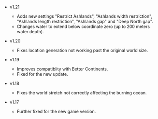 - v1.21
  - Adds new settings "Restrict Ashlands", "Ashlands width restriction", "Ashlands length restriction", "Ashlands gap" and "Deep North gap".
  - Changes water to extend below coordinate zero (up to 200 meters water depth).

- v1.20
  - Fixes location generation not working past the original world size.

- v1.19
  - Improves compatiblity with Better Continents.
  - Fixed for the new update.

- v1.18
  - Fixes the world stretch not correctly affecting the burning ocean.

- v1.17
  - Further fixed for the new game version.
